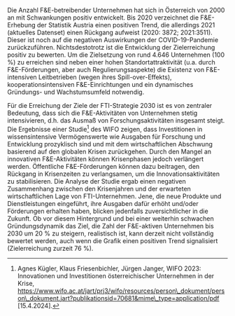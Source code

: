 Die Anzahl F&E-betreibender Unternehmen hat sich in Österreich von 2000
an mit Schwankungen positiv entwickelt. Bis 2020 verzeichnet die
F&E-Erhebung der Statistik Austria einen positiven Trend, die allerdings
2021 (aktuelles Datenset) einen Rückgang aufweist (2020: 3872;
2021:3511). Dieser ist noch auf die negativen Auswirkungen der
COVID-19-Pandemie zurückzuführen. Nichtsdestotrotz ist die Entwicklung
der Zielerreichung positiv zu bewerten. Um die Zielsetzung von rund
4.646 Unternehmen (100 %) zu erreichen sind neben einer hohen
Standortattraktivität (u.a. durch F&E-Förderungen, aber auch
Regulierungsaspekte) die Existenz von F&E-intensiven Leitbetrieben
(wegen ihres Spill-over-Effekts), kooperationsintensiven
F&E-Einrichtungen und ein dynamisches Gründungs- und Wachstumsumfeld
notwendig.

Für die Erreichung der Ziele der FTI-Strategie 2030 ist es von zentraler
Bedeutung, dass sich die F&E-Aktivitäten von Unternehmen stetig
intensivieren, d.h. das Ausmaß von Forschungsaktivitäten insgesamt
steigt. Die Ergebnisse einer Studie[^1] des WIFO zeigen, dass
Investitionen in wissensintensive Vermögenswerte wie Ausgaben für
Forschung und Entwicklung prozyklisch sind und mit dem wirtschaftlichen
Abschwung basierend auf den globalen Krisen zurückgehen. Durch den
Mangel an innovativen F&E-Aktivitäten können Krisenphasen jedoch
verlängert werden. Öffentliche F&E-Förderungen können dazu beitragen,
den Rückgang in Krisenzeiten zu verlangsamen, um die
Innovationsaktivitäten zu stabilisieren. Die Analyse der Studie ergab
einen negativen Zusammenhang zwischen den Krisenjahren und der
erwarteten wirtschaftlichen Lage von FTI-Unternehmen. Jene, die neue
Produkte und Dienstleistungen eingeführt, ihre Ausgaben dafür erhöht
und/oder Förderungen erhalten haben, blicken jedenfalls zuversichtlicher
in die Zukunft. Ob vor diesem Hintergrund und bei einer weiterhin
schwachen Gründungsdynamik das Ziel, die Zahl der F&E-aktiven
Unternehmen bis 2030 um 20 % zu steigern, realistisch ist, kann derzeit
nicht vollständig bewertet werden, auch wenn die Grafik einen positiven
Trend signalisiert (Zielerreichung zurzeit 76 %).

[^1]: Agnes Kügler, Klaus Friesenbichler, Jürgen Janger, WIFO 2023:
    Innovationen und Investitionen österreichischer Unternehmen in der
    Krise,
    https://www.wifo.ac.at/jart/prj3/wifo/resources/person\_dokument/person\_dokument.jart?publikationsid=70681&mime\_type=application/pdf
    \[15.4.2024\].
